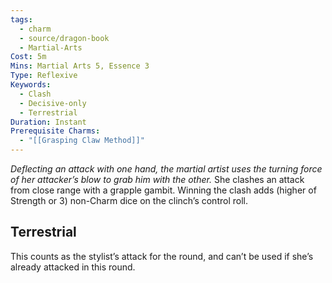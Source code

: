 ```yaml
---
tags:
  - charm
  - source/dragon-book
  - Martial-Arts
Cost: 5m
Mins: Martial Arts 5, Essence 3
Type: Reflexive
Keywords:
  - Clash
  - Decisive-only
  - Terrestrial
Duration: Instant
Prerequisite Charms:
  - "[[Grasping Claw Method]]"
---
```

*Deflecting an attack with one hand, the martial artist uses the turning force of her attacker’s blow to grab him with the other.*
She clashes an attack from close range with a grapple gambit. Winning the clash adds (higher of Strength or 3) non-Charm dice on the clinch’s control roll. 
## Terrestrial
This counts as the stylist’s attack for the round, and can’t be used if she’s already attacked in this round.